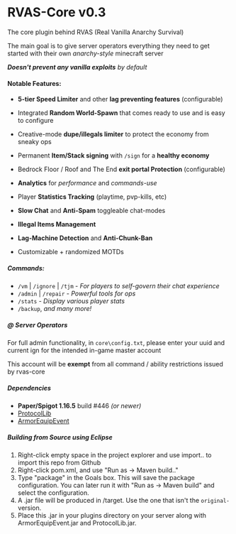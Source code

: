 # RVAS-Core v0.3
The core plugin behind RVAS (Real Vanilla Anarchy Survival)

The main goal is to give server operators everything they need to get started with their own *anarchy-style* minecraft server

_**Doesn't prevent any vanilla exploits** by default_

#### Notable Features:
- **5-tier Speed Limiter** and other **lag preventing features** (configurable)

- Integrated **Random World-Spawn** that comes ready to use and is easy to configure

- Creative-mode **dupe/illegals limiter** to protect the economy from sneaky ops

- Permanent **Item/Stack signing** with `/sign` for a **healthy economy**

- Bedrock Floor / Roof and The End **exit portal Protection** (configurable)

- **Analytics** for *performance* and *commands-use*

- Player **Statistics Tracking** (playtime, pvp-kills, etc)

- **Slow Chat** and **Anti-Spam** toggleable chat-modes

- **Illegal Items Management**

- **Lag-Machine Detection** and **Anti-Chunk-Ban**

- Customizable + randomized MOTDs

##### Commands:
- `/vm` | `/ignore` | `/tjm` - _For players to self-govern their chat experience_
- `/admin` | `/repair` - _Powerful tools for ops_
- `/stats` - _Display various player stats_
- `/backup`,  _and many more!_

##### @ Server Operators
For full admin functionality, in `core\config.txt`, please enter your uuid and current ign for the intended in-game master account

This account will be **exempt** from all command / ability restrictions issued by rvas-core

##### Dependencies

- **Paper/Spigot 1.16.5** build #446 *(or newer)*
- [ProtocolLib](https://github.com/dmulloy2/ProtocolLib/releases/tag/4.6.0)
- [ArmorEquipEvent](https://github.com/Arnuh/ArmorEquipEvent/releases)

##### Building from Source using Eclipse

1. Right-click empty space in the project explorer and use import.. to import this repo from Github
2. Right-click pom.xml, and use "Run as -> Maven build.."
3. Type "package" in the Goals box. This will save the package configuration. You can later run it with "Run as -> Maven build" and select the configuration.
4. A .jar file will be produced in /target. Use the one that isn't the `original-` version.
5. Place this .jar in your plugins directory on your server along with ArmorEquipEvent.jar and ProtocolLib.jar.
